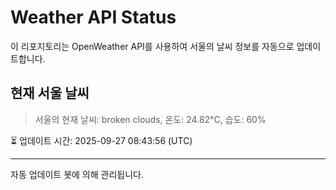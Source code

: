 
# Weather API Status

이 리포지토리는 OpenWeather API를 사용하여 서울의 날씨 정보를 자동으로 업데이트합니다.

## 현재 서울 날씨
> 서울의 현재 날씨: broken clouds, 온도: 24.82°C, 습도: 60%

⏳ 업데이트 시간: 2025-09-27 08:43:56 (UTC)

---
자동 업데이트 봇에 의해 관리됩니다.
